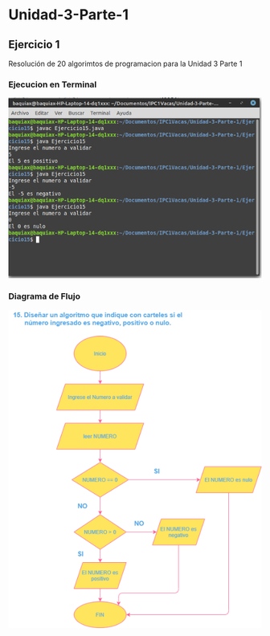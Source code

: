 # Unidad-3-Parte-1

## Ejercicio 1

Resolución de 20 algorimtos de programacion para la Unidad 3 Parte 1

### Ejecucion en Terminal

![Terminal](Ej15.png)

### Diagrama de Flujo

![Diagrama de flujo](15.png)

